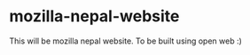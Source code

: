 mozilla-nepal-website
=====================

This will be mozilla nepal website. To be built using open web :)


